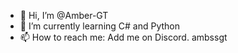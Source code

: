 - 👋 Hi, I’m @Amber-GT
- 🌱 I’m currently learning C# and Python
- 📫 How to reach me: Add me on Discord. ambssgt

<!---
Amber-GT/Amber-GT is a ✨ special ✨ repository because its `README.md` (this file) appears on your GitHub profile.
You can click the Preview link to take a look at your changes.
--->
